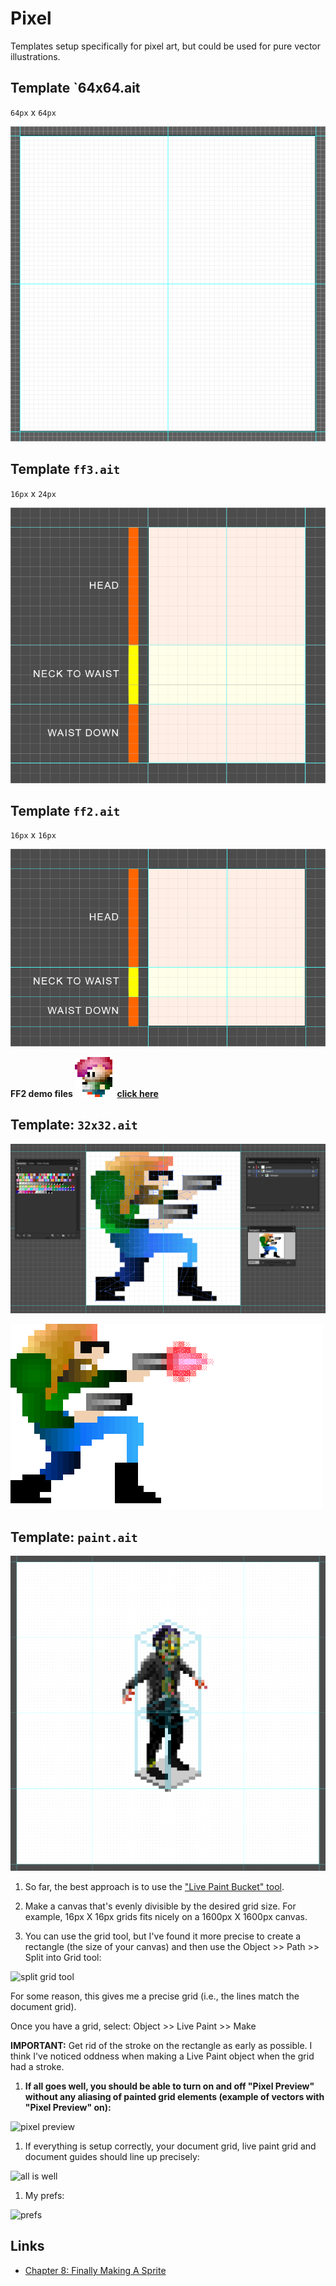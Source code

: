 # Pixel

Templates setup specifically for pixel art, but could be used for pure vector illustrations.

## Template `64x64.ait

`64px` x `64px`

![64x64](64x64.png)

## Template `ff3.ait`

`16px` x `24px`

![ff3](ff3.png)

## Template `ff2.ait`

`16px` x `16px`

![ff2](ff2.png)

**FF2 demo files ![ff2](ff2/ff2.gif) [click here](ff2/)**

## Template: `32x32.ait`

![32x32](32x32.png)

![32x32](32x32.gif)

## Template: `paint.ait`

![paint](paint.png)

1. So far, the best approach is to use the ["Live Paint Bucket" tool](http://www.sketchypictures.com/1511/creating-pixel-art-in-illustrator/).

1. Make a canvas that's evenly divisible by the desired grid size. For example, 16px X 16px grids fits nicely on a 1600px X 1600px canvas.

1. You can use the grid tool, but I've found it more precise to create a rectangle (the size of your canvas) and then use the Object >> Path >> Split into Grid tool:

 ![split grid tool](https://cloud.githubusercontent.com/assets/218624/3143450/feac1dae-e9fa-11e3-9467-110591200dfe.png)

 For some reason, this gives me a precise grid (i.e., the lines match the document grid).

 Once you have a grid, select: Object >> Live Paint >> Make

 **IMPORTANT:** Get rid of the stroke on the rectangle as early as possible. I think I've noticed oddness when making a Live Paint object when the grid had a stroke.

1. **If all goes well, you should be able to turn on and off "Pixel Preview" without any aliasing of painted grid elements (example of vectors with "Pixel Preview" on):**

 ![pixel preview](https://cloud.githubusercontent.com/assets/218624/3143509/b8853452-e9fd-11e3-9764-55f1cd5a4df8.png)

1. If everything is setup correctly, your document grid, live paint grid and document guides should line up precisely:

 ![all is well](https://cloud.githubusercontent.com/assets/218624/3143389/d582ea96-e9f7-11e3-9239-f5aa875bdd26.png)

1. My prefs:

![prefs](https://cloud.githubusercontent.com/assets/218624/3143409/a8034150-e9f8-11e3-82c0-ac07a16abe6e.png)

## Links

* [Chapter 8: Finally Making A Sprite](http://www.yarrninja.com/pixeltutorial/chapter8.htm)

